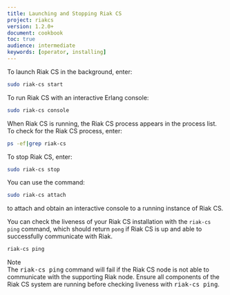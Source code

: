 ```yaml
---
title: Launching and Stopping Riak CS
project: riakcs
version: 1.2.0+
document: cookbook
toc: true
audience: intermediate
keywords: [operator, installing]
---
```


To launch Riak CS in the background, enter:

```bash
sudo riak-cs start
```

To run Riak CS with an interactive Erlang console:

```bash
sudo riak-cs console
```

When Riak CS is running, the Riak CS process appears in the process list. To check for the Riak CS process, enter:

```bash
ps -ef|grep riak-cs
```

To stop Riak CS, enter:

```bash
sudo riak-cs stop
```

You can use the command:

```bash
sudo riak-cs attach
```

to attach and obtain an interactive console to a running instance of Riak CS.

You can check the liveness of your Riak CS installation with the `riak-cs ping` command, which should return `pong` if Riak CS is up and able to successfully communicate with Riak.

```bash
riak-cs ping
```

<div class="note"><div class="title">Note</div>The <tt>riak-cs ping</tt> command will fail if the Riak CS node is not able to communicate with the supporting Riak node. Ensure all components of the Riak CS system are running before checking liveness with <tt>riak-cs ping</tt>.</div>